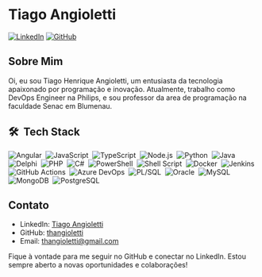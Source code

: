 # Tiago Angioletti

[![LinkedIn](https://img.shields.io/badge/LinkedIn-Connect-blue?style=flat-square)](https://www.linkedin.com/in/tiago-angioletti/)
[![GitHub](https://img.shields.io/badge/GitHub-Follow-green?style=flat-square)](https://github.com/thangioletti)

## Sobre Mim

Oi, eu sou Tiago Henrique Angioletti, um entusiasta da tecnologia apaixonado por programação e inovação. Atualmente, trabalho como DevOps Engineer na Philips, e sou professor da area de programação na faculdade Senac em Blumenau.

## 🛠 &nbsp;Tech Stack

![Angular](https://img.shields.io/badge/-Angular-05122A?style=flat-square&logo=angular&logoColor=DD0031)&nbsp;
![JavaScript](https://img.shields.io/badge/-JavaScript-05122A?style=flat-square&logo=javascript)&nbsp;
![TypeScript](https://img.shields.io/badge/-TypeScript-05122A?style=flat-square&logo=typescript)&nbsp;
![Node.js](https://img.shields.io/badge/-Node.js-05122A?style=flat-square&logo=node.js)&nbsp;
![Python](https://img.shields.io/badge/-Python-05122A?style=flat-square&logo=python)&nbsp;
![Java](https://img.shields.io/badge/-Java-05122A?style=flat-square&logo=oracle)&nbsp;
![Delphi](https://img.shields.io/badge/-Delphi-05122A?style=flat-square&logo=delphi)&nbsp;
![PHP](https://img.shields.io/badge/-PHP-05122A?style=flat-square&logo=php)&nbsp;
![C#](https://img.shields.io/badge/-C%23-05122A?style=flat-square&logo=c%23)&nbsp;
![PowerShell](https://img.shields.io/badge/-PowerShell-05122A?style=flat-square&logo=powershell)&nbsp;
![Shell Script](https://img.shields.io/badge/-Shell%20Script-05122A?style=flat-square&logo=gnu-bash)&nbsp;
![Docker](https://img.shields.io/badge/-Docker-05122A?style=flat-square&logo=docker)&nbsp;
![Jenkins](https://img.shields.io/badge/-Jenkins-05122A?style=flat-square&logo=jenkins)&nbsp;
![GitHub Actions](https://img.shields.io/badge/-GitHub%20Actions-05122A?style=flat-square&logo=github-actions)&nbsp;
![Azure DevOps](https://img.shields.io/badge/-Azure%20DevOps-05122A?style=flat-square&logo=azure-devops)&nbsp;
![PL/SQL](https://img.shields.io/badge/-PL%2FSQL-05122A?style=flat-square&logo=oracle)&nbsp;
![Oracle](https://img.shields.io/badge/-Oracle-05122A?style=flat-square&logo=oracle)&nbsp;
![MySQL](https://img.shields.io/badge/-MySQL-05122A?style=flat-square&logo=mysql)&nbsp;
![MongoDB](https://img.shields.io/badge/-MongoDB-05122A?style=flat-square&logo=mongodb)&nbsp;
![PostgreSQL](https://img.shields.io/badge/-PostgreSQL-05122A?style=flat-square&logo=postgresql)&nbsp;


## Contato

- LinkedIn: [Tiago Angioletti](https://www.linkedin.com/in/tiago-angioletti/)
- GitHub: [thangioletti](https://github.com/thangioletti)
- Email: thangioletti@gmail.com

Fique à vontade para me seguir no GitHub e conectar no LinkedIn. Estou sempre aberto a novas oportunidades e colaborações!
